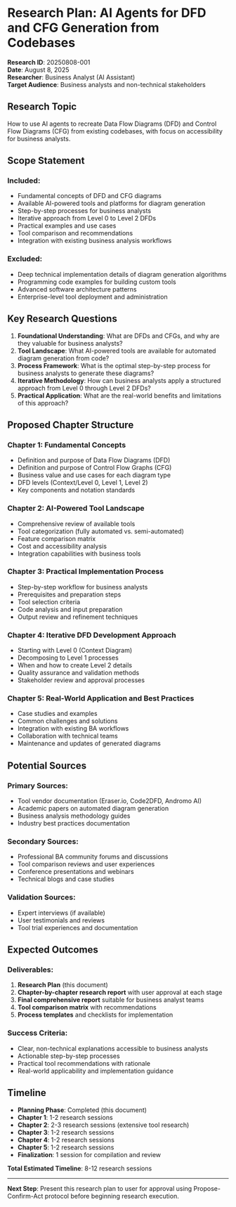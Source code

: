 # Research Plan: AI Agents for DFD and CFG Generation from Codebases

**Research ID**: 20250808-001  
**Date**: August 8, 2025  
**Researcher**: Business Analyst (AI Assistant)  
**Target Audience**: Business analysts and non-technical stakeholders

## Research Topic

How to use AI agents to recreate Data Flow Diagrams (DFD) and Control Flow Diagrams (CFG) from existing codebases, with focus on accessibility for business analysts.

## Scope Statement

### Included:
- Fundamental concepts of DFD and CFG diagrams
- Available AI-powered tools and platforms for diagram generation
- Step-by-step processes for business analysts
- Iterative approach from Level 0 to Level 2 DFDs
- Practical examples and use cases
- Tool comparison and recommendations
- Integration with existing business analysis workflows

### Excluded:
- Deep technical implementation details of diagram generation algorithms
- Programming code examples for building custom tools
- Advanced software architecture patterns
- Enterprise-level tool deployment and administration

## Key Research Questions

1. **Foundational Understanding**: What are DFDs and CFGs, and why are they valuable for business analysts?
2. **Tool Landscape**: What AI-powered tools are available for automated diagram generation from code?
3. **Process Framework**: What is the optimal step-by-step process for business analysts to generate these diagrams?
4. **Iterative Methodology**: How can business analysts apply a structured approach from Level 0 through Level 2 DFDs?
5. **Practical Application**: What are the real-world benefits and limitations of this approach?

## Proposed Chapter Structure

### Chapter 1: Fundamental Concepts
- Definition and purpose of Data Flow Diagrams (DFD)
- Definition and purpose of Control Flow Graphs (CFG)
- Business value and use cases for each diagram type
- DFD levels (Context/Level 0, Level 1, Level 2)
- Key components and notation standards

### Chapter 2: AI-Powered Tool Landscape
- Comprehensive review of available tools
- Tool categorization (fully automated vs. semi-automated)
- Feature comparison matrix
- Cost and accessibility analysis
- Integration capabilities with business tools

### Chapter 3: Practical Implementation Process
- Step-by-step workflow for business analysts
- Prerequisites and preparation steps
- Tool selection criteria
- Code analysis and input preparation
- Output review and refinement techniques

### Chapter 4: Iterative DFD Development Approach
- Starting with Level 0 (Context Diagram)
- Decomposing to Level 1 processes
- When and how to create Level 2 details
- Quality assurance and validation methods
- Stakeholder review and approval processes

### Chapter 5: Real-World Application and Best Practices
- Case studies and examples
- Common challenges and solutions
- Integration with existing BA workflows
- Collaboration with technical teams
- Maintenance and updates of generated diagrams

## Potential Sources

### Primary Sources:
- Tool vendor documentation (Eraser.io, Code2DFD, Andromo AI)
- Academic papers on automated diagram generation
- Business analysis methodology guides
- Industry best practices documentation

### Secondary Sources:
- Professional BA community forums and discussions
- Tool comparison reviews and user experiences
- Conference presentations and webinars
- Technical blogs and case studies

### Validation Sources:
- Expert interviews (if available)
- User testimonials and reviews
- Tool trial experiences and documentation

## Expected Outcomes

### Deliverables:
1. **Research Plan** (this document)
2. **Chapter-by-chapter research report** with user approval at each stage
3. **Final comprehensive report** suitable for business analyst teams
4. **Tool comparison matrix** with recommendations
5. **Process templates** and checklists for implementation

### Success Criteria:
- Clear, non-technical explanations accessible to business analysts
- Actionable step-by-step processes
- Practical tool recommendations with rationale
- Real-world applicability and implementation guidance

## Timeline

- **Planning Phase**: Completed (this document)
- **Chapter 1**: 1-2 research sessions
- **Chapter 2**: 2-3 research sessions (extensive tool research)
- **Chapter 3**: 1-2 research sessions
- **Chapter 4**: 1-2 research sessions
- **Chapter 5**: 1-2 research sessions
- **Finalization**: 1 session for compilation and review

**Total Estimated Timeline**: 8-12 research sessions

---

**Next Step**: Present this research plan to user for approval using Propose-Confirm-Act protocol before beginning research execution.
